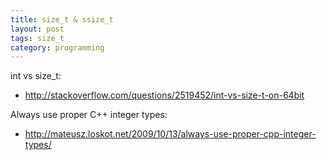 ```yaml
---
title: size_t & ssize_t
layout: post
tags: size_t
category: programming
---
```


int vs size_t:  
* http://stackoverflow.com/questions/2519452/int-vs-size-t-on-64bit

Always use proper C++ integer types:  
* http://mateusz.loskot.net/2009/10/13/always-use-proper-cpp-integer-types/
